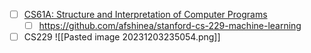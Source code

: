 - [ ] [CS61A: Structure and Interpretation of Computer Programs](https://csdiy.wiki/%E7%BC%96%E7%A8%8B%E5%85%A5%E9%97%A8/CS61A/)
	- [ ] https://github.com/afshinea/stanford-cs-229-machine-learning
- [ ] CS229 ![[Pasted image 20231203235054.png]]